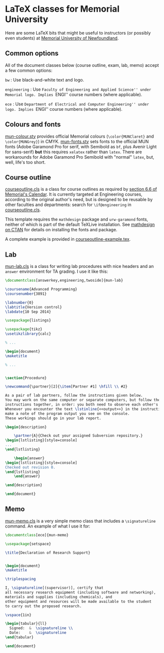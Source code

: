 # LaTeX classes for Memorial University

Here are some LaTeX bits that might be useful to instructors (or possibly
even students) at [Memorial University of Newfoundland](http://www.mun.ca).

## Common options

All of the document classes below (course outline, exam, lab, memo)
accept a few common options:

`bw`
: Use black-and-white text and logo.

`engineering`
: Use ``Faculty of Engineering and Applied Science'' under Memorial logo.
  Implies ``ENGI'' course numbers (where applicable).

`ece`
: Use ``Department of Electrical and Computer Engineering'' under logo.
  Implies ``ENGI'' course numbers (where applicable).


## Colours and fonts

[mun-colour.sty](mun-colour.sty)
provides official Memorial colours
(`\color{MUNClaret}` and `\color{MUNGrey}`)
in CMYK.
[mun-fonts.sty](mun-fonts.sty)
sets fonts to the official MUN fonts
(Adobe Garamond Pro for serif, with Semibold as `bf`,
plus Avenir Light for sans-serif)
**but** this requires `xelatex` rather than `latex`.
There are workarounds for Adobe Garamond Pro Semibold with "normal" `latex`,
but, well, life's too short.


## Course outline

[courseoutline.cls](courseoutline.cls)
is a class for course outlines as required by
[section 6.6 of Memorial's Calendar](http://www.mun.ca/regoff/calendar/sectionNo=REGS-0601).
It is currently targeted at Engineering courses, according to the original
author's need, but is designed to be reusable by other faculties and
departments: search for ```\if@engineering``` in
[courseoutline.cls](courseoutline.cls).

This template requires the ```mathdesign``` package and ```urw-garamond```
fonts, neither of which is part of the default TeXLive installation.
See [mathdesign on CTAN](http://www.ctan.org/tex-archive/fonts/mathdesign/)
for details on installing the fonts and package.

A complete example is provided in
[courseoutline-example.tex](courseoutline-example.tex).


## Lab

[mun-lab.cls](mun-lab.cls) is a class for writing lab
procedures with nice headers and an `answer` environment for TA grading.
I use it like this:

```latex
\documentclass[answerkey,engineering,twoside]{mun-lab}

\coursename{Advanced Programming}
\coursenumber{3891}

\labnumber{0}
\labtitle{Version control}
\labdate{10 Sep 2014}

\usepackage{listings}

\usepackage{tikz}
\usetikzlibrary{calc}

% ...

\begin{document}
\maketitle

% ...


\section{Procedure}

\newcommand{\partner}[2]{\item[Partner #1] \hfill \\ #2}

As a pair of lab partners, follow the instructions given below.
You may work on the same computer or separate computers, but follow the
instructions together, in order: you both need to observe each other's work.
Whenever you encounter the text \lstinline{<<output>>} in the instructions,
make a note of the program output you see on the console.
These workings should go in your lab report.

\begin{description}

	\partner{A}{Check out your assigned Subversion repository.}
\begin{lstlisting}[style=console]
...
\end{lstlisting}

	\begin{answer}
\begin{lstlisting}[style=console]
Checked out revision 0.
\end{lstlisting}
	\end{answer}

\end{description}

\end{document}
```



## Memo

[mun-memo.cls](mun-memo.cls) is a very simple memo class
that includes a `\signatureline` command.
An example of what I use it for:

```latex
\documentclass[ece]{mun-memo}

\usepackage{setspace}

\title{Declaration of Research Support}


\begin{document}
\maketitle

\triplespacing

I, \signatureline[(supervisor)], certify that
all necessary research equipment (including software and networking),
materials and supplies (including chemicals), and
other equipment and resources will be made available to the student
to carry out the proposed research.

\vspace{1in}

\begin{tabular}{ll}
  Signed:  &  \signatureline \\
  Date:    &  \signatureline
\end{tabular}

\end{document}
```
